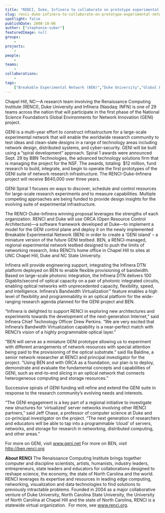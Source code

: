 ```yaml
---
title: "RENCI, Duke, Infinera to collaborate on prototype experimental network framework"
slug: renci-duke-infinera-to-collaborate-on-prototype-experimental-network-framework
spotlight: false
publishDate: 2008-10-06
author: ["stephanie-suber"]
featuredImage: null
groups:
    - 
projects:
    - 
people:
    - 
teams: 
    - 
collaborations:
    - 
tags:
    ["Breakable Experimental Network (BEN)","Duke University","Global Environments for Network Innovation (GENI)","Infinera"]
---
```

Chapel Hill, NC—A research team involving the Renaissance Computing Institute (RENCI), Duke University and Infinera (Nasdaq: INFN) is one of 29 teams across the nation that will participate in the first phase of the National Science Foundation’s Global Environments for Network Innovation (GENI) project. <!--more-->

GENI is a multi-year effort to construct infrastructure for a large-scale experimental network that will enable the worldwide research community to test ideas and clean-slate designs in a range of technology areas including network design, distributed systems, and cyber-security. GENI will be built using a “spiral development” approach. Spiral 1 awards were announced Sept. 29 by BBN Technologies, the advanced technology solutions firm that is managing the project for the NSF. The awards, totaling  $12 million, fund research to build, integrate, and begin to operate the first prototypes of the GENI suite of network research infrastructure. The RENCI-Duke-Infinera project will receive $640,000 over three years.

GENI Spiral 1 focuses on ways to discover, schedule and control resources for large-scale research experiments and to measure capabilities. Multiple competing approaches are being funded to provide design insights for the evolving suite of experimental infrastructure.

The RENCI-Duke-Infinera winning proposal leverages the strengths of each organization. RENCI and Duke will use ORCA (Open Resource Control Architecture)—a software framework developed at Duke—to implement a model for the GENI control plane and deploy it on the newly implemented Breakable Experimental Network (BEN) in order to create a ‘GENI island’ – a miniature version of the future GENI testbed. BEN, a RENCI-managed, regional experimental network testbed designed to push the limits of networking research, links RENCI’s home office in Chapel Hill to sites at UNC Chapel Hill, Duke and NC State University.

Infinera will provide engineering support, integrating the Infinera DTN platform deployed on BEN to enable flexible provisioning of bandwidth. Based on large-scale photonic integration, the Infinera DTN delivers 100 Gigabits/second of optical capacity on a pair of photonic integrated circuits, enabling optical networks with unprecedented capacity, flexibility, speed, and intelligence. Infinera’s Bandwidth Virtualization™ feature enables a high level of flexibility and programmability in an optical platform for the wide-ranging research agenda planned for the GENI project and BEN.

“Infinera is delighted to support RENCI in exploring new architectures and experiments towards the development of the next-generation Internet,” said Infinera Chief Technology Officer Drew Perkins. “We are very excited that Infinera’s Bandwidth Virtualization capability is a near-perfect match with RENCI’s vision of a highly programmable optical layer.”

“BEN will serve as a miniature GENI prototype allowing us to experiment with different arrangements of network resources with special attention being paid to the provisioning of the optical substrate.” said Ilia Baldine, a senior network researcher at RENCI and principal investigator for the project. “Using BEN and with ORCA as a foundation, our plan is to deploy, demonstrate and evaluate the fundamental concepts and capabilities of GENI, such as end-to-end slicing in an optical network that connects heterogeneous computing and storage resources.”

Successive spirals of GENI funding will refine and extend the GENI suite in response to the research community’s evolving needs and interests.

“The GENI engagement is a key part of a regional initiative to investigate new structures for ‘virtualized’ server networks involving other RENCI partners,” said Jeff Chase, a professor of computer science at Duke and co-principal investigator on the project. “The next generation of researchers and educators will be able to tap into a programmable ‘cloud’ of servers, networks, and storage for research in networking, distributed computing, and other areas.”

For more on GENI, visit <a href="http://www.geni.net/" target="_blank">www.geni.net
</a> For more on BEN, visit <a href="http://ben.renci.org/" target="_blank">http://ben.renci.org</a>

<strong>About RENCI</strong>
The Renaissance Computing Institute brings together computer and discipline scientists, artists, humanists, industry leaders, entrepreneurs, state leaders and educators for collaborations designed to reshape science, the economy, the state of North Carolina and the world. RENCI leverages its expertise and resources in leading edge computing, networking, visualization and data technologies to find solutions to previously intractable problems. Founded in 2004 as a major collaborative venture of Duke University, North Carolina State University, the University of North Carolina at Chapel Hill and the state of North Carolina, RENCI is a statewide virtual organization.  For more, see <a href="https://www.renci.org/">www.renci.org</a>.
